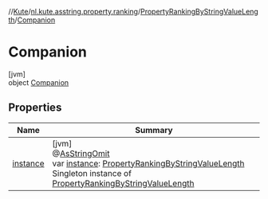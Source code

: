 //[Kute](../../../../index.md)/[nl.kute.asstring.property.ranking](../../index.md)/[PropertyRankingByStringValueLength](../index.md)/[Companion](index.md)

# Companion

[jvm]\
object [Companion](index.md)

## Properties

| Name | Summary |
|---|---|
| [instance](instance.md) | [jvm]<br>@[AsStringOmit](../../../nl.kute.asstring.annotation.modify/-as-string-omit/index.md)<br>var [instance](instance.md): [PropertyRankingByStringValueLength](../index.md)<br>Singleton instance of [PropertyRankingByStringValueLength](../index.md) |
